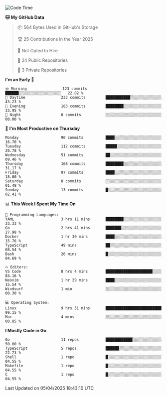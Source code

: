 <!--START_SECTION:waka-->
![Code Time](http://img.shields.io/badge/Code%20Time-1%2C171%20hrs%2054%20mins-blue)

**🐱 My GitHub Data** 

> 📦 564 Bytes Used in GitHub's Storage 
 > 
> 🏆 25 Contributions in the Year 2025
 > 
> 🚫 Not Opted to Hire
 > 
> 📜 24 Public Repositories 
 > 
> 🔑 3 Private Repositories 
 > 
**I'm an Early 🐤** 

```text
🌞 Morning                123 commits         ██████░░░░░░░░░░░░░░░░░░░   22.82 % 
🌆 Daytime                233 commits         ███████████░░░░░░░░░░░░░░   43.23 % 
🌃 Evening                183 commits         ████████░░░░░░░░░░░░░░░░░   33.95 % 
🌙 Night                  0 commits           ░░░░░░░░░░░░░░░░░░░░░░░░░   00.00 % 
```
📅 **I'm Most Productive on Thursday** 

```text
Monday                   90 commits          ████░░░░░░░░░░░░░░░░░░░░░   16.70 % 
Tuesday                  112 commits         █████░░░░░░░░░░░░░░░░░░░░   20.78 % 
Wednesday                51 commits          ██░░░░░░░░░░░░░░░░░░░░░░░   09.46 % 
Thursday                 168 commits         ████████░░░░░░░░░░░░░░░░░   31.17 % 
Friday                   97 commits          ████░░░░░░░░░░░░░░░░░░░░░   18.00 % 
Saturday                 8 commits           ░░░░░░░░░░░░░░░░░░░░░░░░░   01.48 % 
Sunday                   13 commits          █░░░░░░░░░░░░░░░░░░░░░░░░   02.41 % 
```


📊 **This Week I Spent My Time On** 

```text
💬 Programming Languages: 
YAML                     3 hrs 11 mins       ████████░░░░░░░░░░░░░░░░░   33.33 % 
Go                       2 hrs 41 mins       ███████░░░░░░░░░░░░░░░░░░   27.98 % 
Docker                   1 hr 30 mins        ████░░░░░░░░░░░░░░░░░░░░░   15.76 % 
TypeScript               49 mins             ██░░░░░░░░░░░░░░░░░░░░░░░   08.54 % 
Bash                     26 mins             █░░░░░░░░░░░░░░░░░░░░░░░░   04.69 % 

🔥 Editors: 
VS Code                  8 hrs 4 mins        █████████████████████░░░░   84.16 % 
Neovim                   1 hr 29 mins        ████░░░░░░░░░░░░░░░░░░░░░   15.54 % 
Windsurf                 1 min               ░░░░░░░░░░░░░░░░░░░░░░░░░   00.30 % 

💻 Operating System: 
Linux                    9 hrs 31 mins       █████████████████████████   99.15 % 
Mac                      4 mins              ░░░░░░░░░░░░░░░░░░░░░░░░░   00.85 % 
```

**I Mostly Code in Go** 

```text
Go                       11 repos            ████████████░░░░░░░░░░░░░   50.00 % 
TypeScript               5 repos             ██████░░░░░░░░░░░░░░░░░░░   22.73 % 
Shell                    1 repo              █░░░░░░░░░░░░░░░░░░░░░░░░   04.55 % 
Makefile                 1 repo              █░░░░░░░░░░░░░░░░░░░░░░░░   04.55 % 
C                        1 repo              █░░░░░░░░░░░░░░░░░░░░░░░░   04.55 % 
```




 Last Updated on 05/04/2025 18:43:10 UTC
<!--END_SECTION:waka-->
